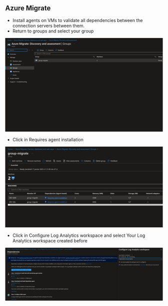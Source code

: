 ## Azure Migrate

* Install agents on VMs to validate all dependencies between the connection servers between them.
* Return to groups and select your group

![](/Cloud/img-cloud/pro025.png)

* Click in Requires agent installation

![](/Cloud/img-cloud/pro026.png)

* Click in Configure Log Analytics workspace and select Your Log Analytics workspace created before

![](/Cloud/img-cloud/pro027.png)